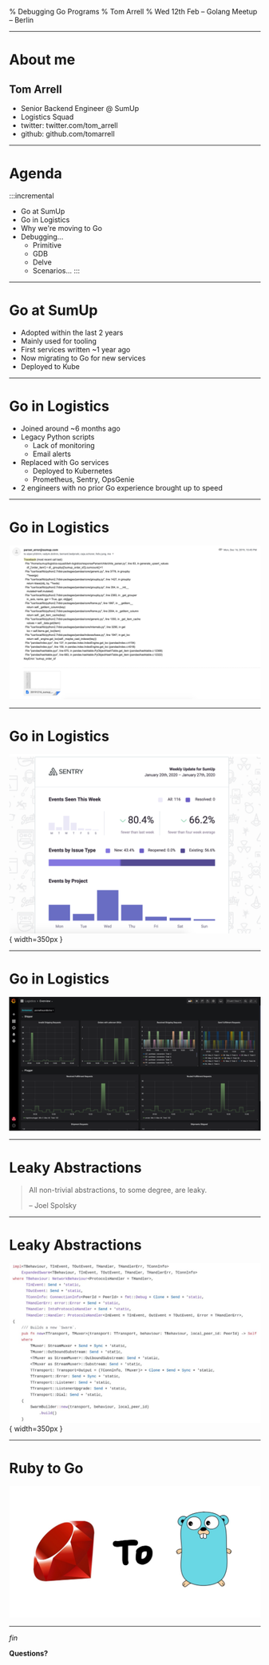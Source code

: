 % Debugging Go Programs
% Tom Arrell
% Wed 12th Feb – Golang Meetup – Berlin

---

# About me

## Tom Arrell 

- Senior Backend Engineer @ SumUp
- Logistics Squad
- twitter:  twitter.com/tom_arrell
- github:   github.com/tomarrell

---

# Agenda

:::incremental
- Go at SumUp
- Go in Logistics
- Why we're moving to Go
- Debugging...
  - Primitive
  - GDB
  - Delve
  - Scenarios...
:::

---

# Go at SumUp

- Adopted within the last 2 years
- Mainly used for tooling
- First services written ~1 year ago
- Now migrating to Go for new services
- Deployed to Kube

---

# Go in Logistics

- Joined around ~6 months ago
- Legacy Python scripts
  - Lack of monitoring
  - Email alerts
- Replaced with Go services
  - Deployed to Kubernetes
  - Prometheus, Sentry, OpsGenie
- 2 engineers with no prior Go experience brought up to speed

---

# Go in Logistics

![Alerting, the old way](./media/python-exception-email.png)

---

# Go in Logistics

![Alerting, the new way](./media/sentry-report.png){ width=350px }

---

# Go in Logistics

![Monitoring](./media/grafana-dashboard.png)

---

# Leaky Abstractions

> All non-trivial abstractions, to some degree, are leaky.
> 
> – Joel Spolsky

---

# Leaky Abstractions

![Leaky Rust Abstraction](./media/rust-dense.jpg){ width=350px }

---

# Ruby to Go

![Ruby to Go, why?](./media/ruby-to-go.jpg)

---

*fin*

**Questions?**
